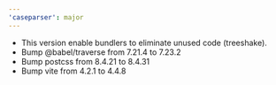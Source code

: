 ```yaml
---
'caseparser': major
---
```


* This version enable bundlers to eliminate unused code (treeshake).
* Bump @babel/traverse from 7.21.4 to 7.23.2
* Bump postcss from 8.4.21 to 8.4.31
* Bump vite from 4.2.1 to 4.4.8
